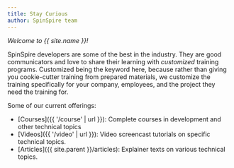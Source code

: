 ```yaml
---
title: Stay Curious
author: SpinSpire team
---
```


*Welcome to {{ site.name }}!*

SpinSpire developers are some of the best in the industry. They are good communicators and love to share their learning with *customized* training programs. Customized being the keyword here, because rather than giving you cookie-cutter training from prepared materials, we customize the training specifically for your company, employees, and the project they need the training for.

Some of our current offerings:

- [Courses]({{ '/course' | url }}): Complete courses in development and other technical topics
- [Videos]({{ '/video' | url }}): Video screencast tutorials on specific technical topics.
- [Articles]({{ site.parent }}/articles): Explainer texts on various technical topics.